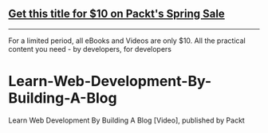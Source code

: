 ## [Get this title for $10 on Packt's Spring Sale](https://www.packt.com/V17225?utm_source=github&utm_medium=packt-github-repo&utm_campaign=spring_10_dollar_2022)
-----
For a limited period, all eBooks and Videos are only $10. All the practical content you need \- by developers, for developers

# Learn-Web-Development-By-Building-A-Blog
Learn Web Development By Building A Blog [Video], published by Packt
